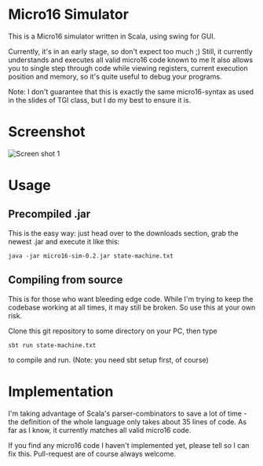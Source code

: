 Micro16 Simulator
=================

This is a Micro16 simulator written in Scala, using swing for GUI.

Currently, it's in an early stage, so don't expect too much ;)
Still, it currently understands and executes all valid micro16 code known to me
It also allows you to single step through code while viewing registers, current
execution position and memory, so it's quite useful to debug your programs.

Note: I don't guarantee that this is exactly the same micro16-syntax as used
in the slides of TGI class, but I do my best to ensure it is.

Screenshot
==========

![Screen shot 1](http://i.imgur.com/wP4Zm.png)

Usage
=====

Precompiled .jar
----------------

This is the easy way: just head over to the downloads section, grab the newest
.jar and execute it like this:

    java -jar micro16-sim-0.2.jar state-machine.txt


Compiling from source
---------------------

This is for those who want bleeding edge code. While I'm trying to keep the codebase
working at all times, it may still be broken. So use this at your own risk.

Clone this git repository to some directory on your PC, then type 

    sbt run state-machine.txt

to compile and run. (Note: you need sbt setup first, of course)

Implementation
==============
I'm taking advantage of Scala's parser-combinators to save a lot of time - the
definition of the whole language only takes about 35 lines of code. As far as I 
know, it currently matches all valid micro16 code.

If you find any micro16 code I haven't implemented yet, please tell so I can fix this.
Pull-request are of course always welcome.
